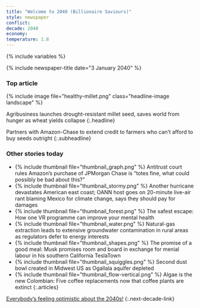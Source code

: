 ```yaml
---
title: "Welcome to 2040 (Billionaire Saviours)"
style: newspaper
conflict: 
decade: 2040
economy: 
temperature: 1.8
---
```


{% include variables %}

{% include newspaper-title date="3 January 2040" %}

### Top article

{% include image file="healthy-millet.png" class="headline-image landscape" %}

Agribusiness launches drought-resistant millet seed, saves world from hunger as wheat yields collapse
{:.headline}

Partners with Amazon-Chase to extend credit to farmers who can’t afford to buy seeds outright
{:.subheadline}

### Other stories today

- {% include thumbnail file="thumbnail_graph.png" %} Antitrust court rules Amazon’s purchase of JPMorgan Chase is “totes fine, what could possibly be bad about this?”
- {% include thumbnail file="thumbnail_stormy.png" %} Another hurricane devastates American east coast; OANN host goes on 20-minute live-air rant blaming Mexico for climate change, says they should pay for damages
- {% include thumbnail file="thumbnail_forest.png" %} The safest escape: How one VR programme can improve your mental health
- {% include thumbnail file="thumbnail_water.png" %} Natural-gas extraction leads to extensive groundwater contamination in rural areas as regulators defer to energy interests
- {% include thumbnail file="thumbnail_shapes.png" %} The promise of a good meal: Musk promises room and board in exchange for menial labour in his southern California TeslaTown
- {% include thumbnail file="thumbnail_squiggles.png" %} Second dust bowl created in Midwest US as Ogallala aquifer depleted
- {% include thumbnail file="thumbnail_flow-vertical.png" %} Algae is the new Colombian: Five coffee replacements now that coffee plants are extinct
{:.articles}

[Everybody’s feeling optimistic about the 2040s!](chapter_refugee-crisis-and-billionaire-world.html)
{:.next-decade-link}
